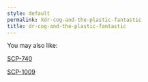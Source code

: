 ```yaml
---
style: default
permalink: Xdr-cog-and-the-plastic-fantastic
title: dr-cog-and-the-plastic-fantastic
---
```

You may also like:

[SCP-740](http://scp-wiki.net/scp-740)

[SCP-1009](http://scp-wiki.net/scp-1009)

